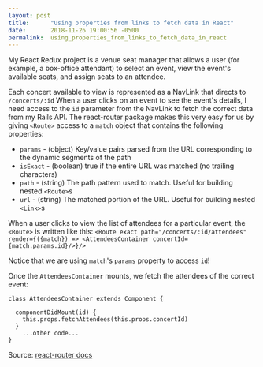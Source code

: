 ```yaml
---
layout: post
title:      "Using properties from links to fetch data in React"
date:       2018-11-26 19:00:56 -0500
permalink:  using_properties_from_links_to_fetch_data_in_react
---
```



My React Redux project is a venue seat manager that allows a user (for example, a box-office attendant) to select an event, view the event's available seats, and assign seats to an attendee. 

Each concert available to view is represented as a NavLink that directs to `/concerts/:id` 
When a user clicks on an event to see the event's details, I need access to the `id` parameter from the NavLink to fetch the correct data from my Rails API. The react-router package makes this very easy for us by giving `<Route>` access  to a `match` object that contains the following properties: 

* `params` - (object) Key/value pairs parsed from the URL corresponding to the dynamic segments of the path
* `isExact` - (boolean) true if the entire URL was matched (no trailing characters)
* `path` - (string) The path pattern used to match. Useful for building nested `<Route>`s
 * `url` - (string) The matched portion of the URL. Useful for building nested `<Link>`s

When a user clicks to view the list of attendees for a particular event, the `<Route>` is written like this:
          `<Route exact path="/concerts/:id/attendees" render={({match}) => <AttendeesContainer concertId={match.params.id}/>}/>`
					
Notice that we are using `match`'s `params` property to access `id`!

Once the `AttendeesContainer` mounts, we fetch the attendees of the correct event:
					
```
class AttendeesContainer extends Component {

  componentDidMount(id) {
    this.props.fetchAttendees(this.props.concertId)
  }
	...other code...
}
```

Source: [react-router docs](https://github.com/ReactTraining/react-router/blob/master/packages/react-router/docs/api/match.md)


